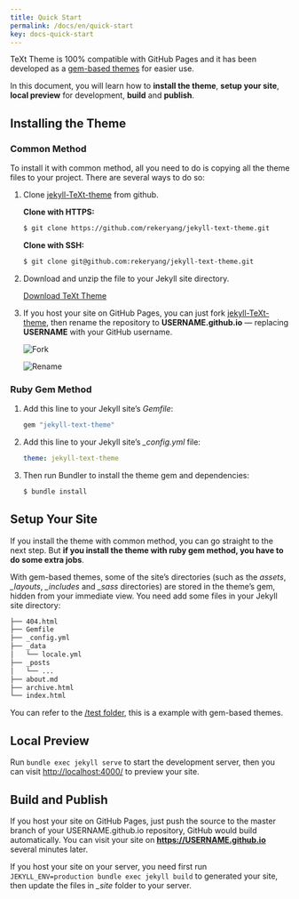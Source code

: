 ```yaml
---
title: Quick Start
permalink: /docs/en/quick-start
key: docs-quick-start
---
```


TeXt Theme is 100% compatible with GitHub Pages and it has been developed as a [gem-based themes](https://jekyllrb.com/docs/themes/) for easier use.

In this document, you will learn how to **install the theme**, **setup your site**, **local preview** for development, **build** and **publish**.

<!--more-->

## Installing the Theme

### Common Method

To install it with common method, all you need to do is copying all the theme files to your project. There are several ways to do so:

1. Clone [jekyll-TeXt-theme](https://github.com/rekeryang/jekyll-text-theme) from github.

   **Clone with HTTPS:**

   ```bash
   $ git clone https://github.com/rekeryang/jekyll-text-theme.git
   ```

   **Clone with SSH:**

   ```bash
   $ git clone git@github.com:rekeryang/jekyll-text-theme.git
   ```

1. Download and unzip the file to your Jekyll site directory.

   <a class="button button--success button--rounded" href="https://github.com/rekeryang/jekyll-text-theme/archive/master.zip"><i class="fas fa-download"></i> Download TeXt Theme</a>

1. If you host your site on GitHub Pages, you can just fork [jekyll-TeXt-theme](https://github.com/rekeryang/jekyll-text-theme), then rename the repository to **USERNAME.github.io** — replacing **USERNAME** with your GitHub username.

   ![Fork](https://raw.githubusercontent.com/rekeryang/jekyll-text-theme/master/docs/assets/images/github-fork.jpg)

   ![Rename](https://raw.githubusercontent.com/rekeryang/jekyll-text-theme/master/docs/assets/images/github-rename-repo.jpg)

### Ruby Gem Method

1. Add this line to your Jekyll site’s *Gemfile*:

   ```ruby
   gem "jekyll-text-theme"
   ```

1. Add this line to your Jekyll site’s *_config.yml* file:

   ```yaml
   theme: jekyll-text-theme
   ```

1. Then run Bundler to install the theme gem and dependencies:

   ```bash
   $ bundle install
   ```

## Setup Your Site

If you install the theme with common method, you can go straight to the next step. But **if you install the theme with ruby gem method, you have to do some extra jobs**.

With gem-based themes, some of the site’s directories (such as the *assets*, *_layouts*, *_includes* and *_sass* directories) are stored in the theme’s gem, hidden from your immediate view. You need add some files in your Jekyll site directory:

```bash
├── 404.html
├── Gemfile
├── _config.yml
├── _data
│   └── locale.yml
├── _posts
│   └── ...
├── about.md
├── archive.html
└── index.html
```

You can refer to the [/test folder](https://github.com/rekeryang/jekyll-text-theme/tree/master/test), this is a example with gem-based themes.

## Local Preview

Run `bundle exec jekyll serve` to start the development server, then you can visit [http://localhost:4000/](http://localhost:4000/) to preview your site.

## Build and Publish

If you host your site on GitHub Pages, just push the source to the master branch of your USERNAME.github.io repository, GitHub would build automatically. You can visit your site on **https://USERNAME.github.io** several minutes later.

If you host your site on your server, you need first run `JEKYLL_ENV=production bundle exec jekyll build` to generated your site, then update the files in *_site* folder to your server.